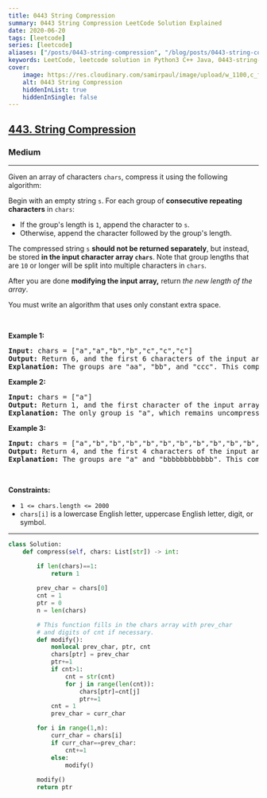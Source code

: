 ```yaml
---
title: 0443 String Compression
summary: 0443 String Compression LeetCode Solution Explained
date: 2020-06-20
tags: [leetcode]
series: [leetcode]
aliases: ["/posts/0443-string-compression", "/blog/posts/0443-string-compression", "/0443-string-compression"]
keywords: LeetCode, leetcode solution in Python3 C++ Java, 0443-string-compression solution
cover:
    image: https://res.cloudinary.com/samirpaul/image/upload/w_1100,c_fit,co_rgb:FFFFFF,l_text:Arial_70_bold:0443 String Compression/problem-solving.webp
    alt: 0443 String Compression
    hiddenInList: true
    hiddenInSingle: false
---
```



<h2><a href="https://leetcode.com/problems/string-compression/">443. String Compression</a></h2><h3>Medium</h3><hr><div><p>Given an array of characters <code>chars</code>, compress it using the following algorithm:</p>

<p>Begin with an empty string <code>s</code>. For each group of <strong>consecutive repeating characters</strong> in <code>chars</code>:</p>

<ul>
	<li>If the group's length is <code>1</code>, append the character to <code>s</code>.</li>
	<li>Otherwise, append the character followed by the group's length.</li>
</ul>

<p>The compressed string <code>s</code> <strong>should not be returned separately</strong>, but instead, be stored <strong>in the input character array <code>chars</code></strong>. Note that group lengths that are <code>10</code> or longer will be split into multiple characters in <code>chars</code>.</p>

<p>After you are done <strong>modifying the input array,</strong> return <em>the new length of the array</em>.</p>

<p>You must write an algorithm that uses only constant extra space.</p>

<p>&nbsp;</p>
<p><strong class="example">Example 1:</strong></p>

<pre><strong>Input:</strong> chars = ["a","a","b","b","c","c","c"]
<strong>Output:</strong> Return 6, and the first 6 characters of the input array should be: ["a","2","b","2","c","3"]
<strong>Explanation:</strong> The groups are "aa", "bb", and "ccc". This compresses to "a2b2c3".
</pre>

<p><strong class="example">Example 2:</strong></p>

<pre><strong>Input:</strong> chars = ["a"]
<strong>Output:</strong> Return 1, and the first character of the input array should be: ["a"]
<strong>Explanation:</strong> The only group is "a", which remains uncompressed since it's a single character.
</pre>

<p><strong class="example">Example 3:</strong></p>

<pre><strong>Input:</strong> chars = ["a","b","b","b","b","b","b","b","b","b","b","b","b"]
<strong>Output:</strong> Return 4, and the first 4 characters of the input array should be: ["a","b","1","2"].
<strong>Explanation:</strong> The groups are "a" and "bbbbbbbbbbbb". This compresses to "ab12".</pre>

<p>&nbsp;</p>
<p><strong>Constraints:</strong></p>

<ul>
	<li><code>1 &lt;= chars.length &lt;= 2000</code></li>
	<li><code>chars[i]</code> is a lowercase English letter, uppercase English letter, digit, or symbol.</li>
</ul>
</div>

---




```python
class Solution:
    def compress(self, chars: List[str]) -> int:

        if len(chars)==1:
            return 1
        
        prev_char = chars[0]
        cnt = 1
        ptr = 0
        n = len(chars)

        # This function fills in the chars array with prev_char
        # and digits of cnt if necessary.
        def modify():
            nonlocal prev_char, ptr, cnt
            chars[ptr] = prev_char
            ptr+=1
            if cnt>1:
                cnt = str(cnt)
                for j in range(len(cnt)):
                    chars[ptr]=cnt[j]
                    ptr+=1
            cnt = 1
            prev_char = curr_char

        for i in range(1,n):
            curr_char = chars[i]
            if curr_char==prev_char:
                cnt+=1
            else:
                modify()
        
        modify()
        return ptr            

```
